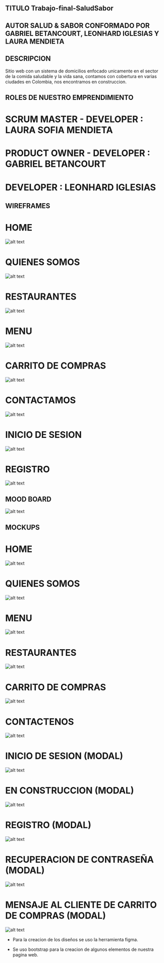 ## TITULO Trabajo-final-SaludSabor

## AUTOR SALUD & SABOR CONFORMADO POR GABRIEL BETANCOURT, LEONHARD IGLESIAS Y LAURA MENDIETA

## DESCRIPCION 

Sitio web con un sistema de domicilios enfocado unicamente en el sector de la comida saludable y la vida sana, contamos con cobertura en varias ciudades en Colombia, nos encontramos en construccion.

## ROLES DE NUESTRO EMPRENDIMIENTO

# SCRUM MASTER - DEVELOPER : LAURA SOFIA MENDIETA
# PRODUCT OWNER - DEVELOPER : GABRIEL BETANCOURT
# DEVELOPER : LEONHARD IGLESIAS

## WIREFRAMES

# HOME
![alt text](image.png)
# QUIENES SOMOS
![alt text](image-2.png)
# RESTAURANTES
![alt text](image-1.png)
# MENU
![alt text](image-3.png)
# CARRITO DE COMPRAS
![alt text](image-4.png)
# CONTACTAMOS
![alt text](image-5.png)
# INICIO DE SESION
![alt text](image-6.png)
# REGISTRO
![alt text](image-7.png)
## MOOD BOARD

![alt text](./assets/imagesReadme/image.png)

## MOCKUPS

# HOME
![alt text](./assets/imagesReadme/image-1.png)
# QUIENES SOMOS
![alt text](./assets/imagesReadme/image-2.png)
# MENU
![alt text](./assets/imagesReadme/image-4.png)
# RESTAURANTES 
![alt text](./assets/imagesReadme/image-3.png)
# CARRITO DE COMPRAS
![alt text](./assets/imagesReadme/image-5.png)
# CONTACTENOS
![alt text](./assets/imagesReadme/image-6.png)
# INICIO DE SESION (MODAL)
![alt text](./assets/imagesReadme/image-7.png)
# EN CONSTRUCCION (MODAL)
![alt text](./assets/imagesReadme/image-9.png)
# REGISTRO (MODAL)
![alt text](./assets/imagesReadme/image-8.png)
# RECUPERACION DE CONTRASEÑA (MODAL)
![alt text](./assets/imagesReadme/image-10.png)
# MENSAJE AL CLIENTE DE CARRITO DE COMPRAS (MODAL)
![alt text](./assets/imagesReadme/image-11.png)

- Para la creacion de los diseños se uso la herramienta figma.

- Se uso bootstrap para la creacion de algunos elementos de nuestra pagina web.
